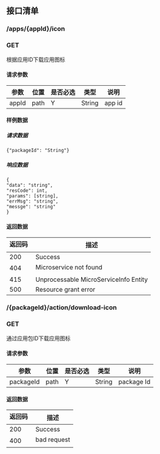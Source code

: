 ## 接口清单

### /apps/{appId}/icon
###  GET
根据应用ID下载应用图标
#### 请求参数
|参数 |位置 | 是否必选 | 类型 |说明|
|-----|-----|----|------|-----|
|appId | path |Y| String | app id |


#### 样例数据
##### 请求数据
    {"packageId": "String"}
##### 响应数据
    {
    "data": "string",
	"resCode": int,
	"params": [string],
	"errMsg": "string",
	"messge": "string"
    }


#### 返回数据
|返回码  |描述|
|-----|-----|
|200 | Success |
|404 | Microservice not found |
|415 | Unprocessable MicroServiceInfo Entity  |
|500 | Resource grant error |



### /{packageId}/action/download-icon
###  GET
通过应用包ID下载应用图标
#### 请求参数
|参数 |位置 | 是否必选 | 类型 |说明|
|-----|-----|----|------|-----|
|packageId | path |Y| String | package Id |

#### 返回数据
|返回码  |描述|
|-----|-----|
|200 | Success |
|400 | bad request |